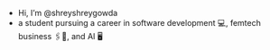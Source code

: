  - Hi, I’m @shreyshreygowda
 - a student pursuing a career in software development 💻, femtech business 🖇📌, and AI 🖥
